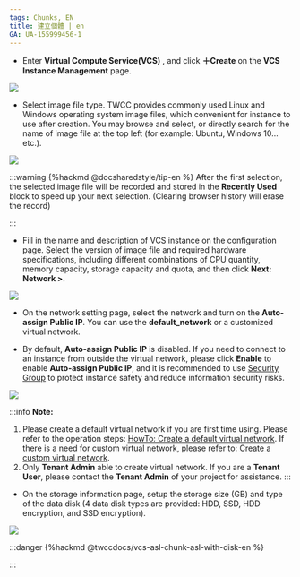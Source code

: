 ```yaml
---
tags: Chunks, EN
title: 建立個體 | en
GA: UA-155999456-1
---
```

 
 * Enter **Virtual Compute Service(VCS)** , and click **＋Create** on the **VCS Instance Management** page.
 
![](https://cos.twcc.ai/SYS-MANUAL/uploads/upload_83d344f5aabcc80cd2b33dd43fd16da8.png)

* Select image file type. TWCC provides commonly used Linux and Windows operating system image files, which convenient for instance to use after creation. You may browse and select, or directly search for the name of image file at the top left (for example: Ubuntu, Windows 10... etc.).

![](https://cos.twcc.ai/SYS-MANUAL/uploads/upload_c1b597e6700c8ee4f0c615025fd9ee50.png)




:::warning
{%hackmd @docsharedstyle/tip-en %}
After the first selection, the selected image file will be recorded and stored in the **Recently Used** block to speed up your next selection. (Clearing browser history will erase the record)


:::

* Fill in the name and description of VCS instance on the configuration page. Select the version of image file and required hardware specifications, including different combinations of CPU quantity, memory capacity, storage capacity and quota, and then click **Next: Network >**.

![](https://cos.twcc.ai/SYS-MANUAL/uploads/upload_751ce69a1389893124315588f3b1349f.png)

* On the network setting page, select the network and turn on the **Auto-assign Public IP**. You can use the  **default_network** or a customized virtual network.

* By default, **Auto-assign Public IP** is disabled. If you need to connect to an instance from outside the virtual network, please click **Enable** to enable **Auto-assign Public IP**, and it is recommended to use [<ins>Security Group</ins>](https://man.twcc.ai/@twccdocs/guide-vcs-sg-en) to protect instance safety and reduce information security risks.

![](https://cos.twcc.ai/SYS-MANUAL/uploads/upload_c6c909d04f77b2cd6f748230b640b9df.png)


:::info
<i class="fa fa-paperclip fa-20" aria-hidden="true"></i> **Note:** 
1. Please create a default virtual network if you are first time using. Please refer to the operation steps: [<ins>HowTo: Create a default virtual network</ins>](https://man.twcc.ai/@twccdocs/howto-vnw-create-default-network-en). If there is a need for custom virtual network, please refer to: [<ins>Create a custom virtual network</ins>](https://man.twcc.ai/@twccdocs/guide-vcs-vnw-en).
2. Only **Tenant Admin** able to create virtual network. If you are a **Tenant User**, please contact the **Tenant Admin** of your project for assistance.
:::

* On the storage information page, setup the storage size (GB) and type of the data disk (4 data disk types are provided: HDD, SSD, HDD encryption, and SSD encryption).

![](https://cos.twcc.ai/SYS-MANUAL/uploads/upload_1646fe1820d7f195906ca7f642eeca6c.png)

:::danger
{%hackmd @twccdocs/vcs-asl-chunk-asl-with-disk-en %}

:::

<!-- :::info
<i class="fa fa-paperclip fa-20" aria-hidden="true"></i> **附註：** 選擇使用附加 SSD 加密磁碟可加強您的資料安全性，但加密過程將可能略微影響存取效率。Protect individual safety and reduce information security risks.
::: -->
